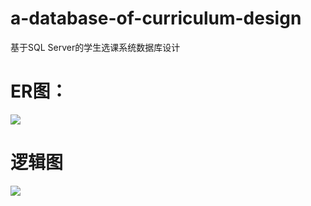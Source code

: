 # a-database-of-curriculum-design

基于SQL Server的学生选课系统数据库设计  

# ER图：

![](https://github.com/jjc123/a-database-of-curriculum-design/blob/master/images/3.png?raw=true)
  
# 逻辑图
![](https://github.com/jjc123/a-database-of-curriculum-design/blob/master/images/1.png?raw=true)
 
 
